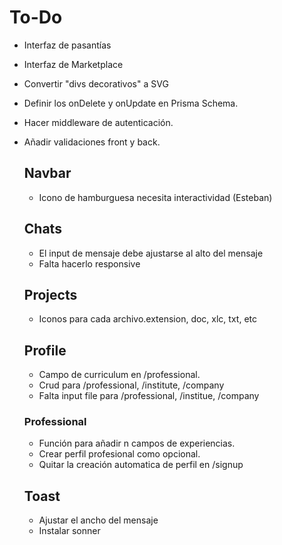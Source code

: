 # To-Do

- Interfaz de pasantías
- Interfaz de Marketplace
- Convertir "divs decorativos" a SVG
- Definir los onDelete y onUpdate en Prisma Schema.
- Hacer middleware de autenticación.
- Añadir validaciones front y back.

  ## Navbar

  - Icono de hamburguesa necesita interactividad (Esteban)

  ## Chats

  - El input de mensaje debe ajustarse al alto del mensaje
  - Falta hacerlo responsive

  ## Projects

  - Iconos para cada archivo.extension, doc, xlc, txt, etc

  ## Profile

  - Campo de curriculum en /professional.
  - Crud para /professional, /institute, /company
  - Falta input file para /professional, /institue, /company

  ### Professional

  - Función para añadir n campos de experiencias.
  - Crear perfil profesional como opcional.
  - Quitar la creación automatica de perfil en /signup

  ## Toast

  - Ajustar el ancho del mensaje
  - Instalar sonner